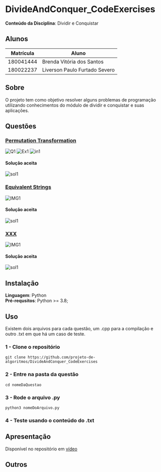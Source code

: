 # DivideAndConquer_CodeExercises

**Conteúdo da Disciplina**: Dividir e Conquistar<br>

## Alunos
|Matrícula | Aluno |
| -- | -- |
| 180041444  |  Brenda Vitória dos Santos |
| 180022237  |  Liverson Paulo Furtado Severo |

## Sobre 
O projeto tem como objetivo resolver alguns problemas de programação utilizando conhecimentos do módulo de dividir e conquistar e suas aplicações.

## Questões
### [Permutation Transformation](https://codeforces.com/problemset/problem/1490/D)
![Q1](https://media.discordapp.net/attachments/962347020432048188/1006184779064033340/unknown.png)
![Ex1](https://media.discordapp.net/attachments/962347020432048188/1006184793731506206/unknown.png?width=649&height=458)
![in1](https://media.discordapp.net/attachments/962347020432048188/1006184855928840222/unknown.png)

#### Solução aceita
![sol1](https://media.discordapp.net/attachments/962347020432048188/1006185606763790356/unknown.png?width=894&height=458)

### [Equivalent Strings](https://codeforces.com/contest/559/problem/B)
![IMG1](https://media.discordapp.net/attachments/991056595075080262/1008726251332178052/equivalentstrings.png?width=493&height=426)

#### Solução aceita
![sol1](https://media.discordapp.net/attachments/991056595075080262/1008726745026928660/eqsolution.png?width=628&height=426)

### [XXX](https://codeforces.com/problemset/problem/)
![IMG1]()

#### Solução aceita
![sol1]()

## Instalação 
**Linguagem**: Python  
**Pré-requsitos**: Python >= 3.8;

## Uso
Existem dois arquivos para cada questão, um .cpp para a compilação e outro .txt em que há um caso de teste.

### 1 - Clone o repositório
```
git clone https://github.com/projeto-de-algoritmos/DivideAndConquer_CodeExercises
```
### 2 - Entre na pasta da questão
```
cd nomeDaQuestao
```
### 3 - Rode o arquivo .py
```
python3 nomeDoArquivo.py
```
### 4 - Teste usando o conteúdo do .txt

## Apresentação
Disponível no repositório em [vídeo](XXX.mp4)

## Outros 
